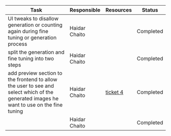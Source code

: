 | **Task**                                                                                                                                | **Responsible** | **Resources**                                                                                        | **Status** |
| --------------------------------------------------------------------------------------------------------------------------------------- | --------------- | ---------------------------------------------------------------------------------------------------- | ---------- |
| UI tweaks to disallow generation or counting again during fine tuning or generation process                                             | Haidar Chaito   |                                                                                                      | Completed  |
| split the generation and fine tuning into two steps                                                                                     | Haidar Chaito   |                                                                                                      | Completed  |
| add preview section to the frontend to allow the user to see and select which of the generated images he want to use on the fine tuning | Haidar Chaito   | [ticket 4](https://git.fim.uni-passau.de/aie/ai-engineering-lab/student-projects/group-1/-/issues/4) | Completed  |
|                                                                                                                                         | Haidar Chaito   |                                                                                                      | Completed  |
